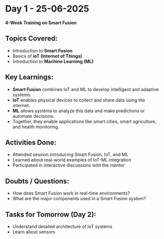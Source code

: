 # Day 1 - 25-06-2025
**4-Week Training on Smart Fusion**

## Topics Covered:
- Introduction to **Smart Fusion**
- Basics of **IoT (Internet of Things)**
- Introduction to **Machine Learning (ML)**

##  Key Learnings:
- **Smart Fusion** combines IoT and ML to develop intelligent and adaptive systems.
- **IoT** enables physical devices to collect and share data using the internet.
- **ML** allows systems to analyze this data and make predictions or automate decisions.
- Together, they enable applications like smart cities, smart agriculture, and health monitoring.

##  Activities Done:
- Attended session introducing Smart Fusion, IoT, and ML
- Learned about real-world examples of IoT-ML integration
- Participated in interactive discussions with the mentor

##  Doubts / Questions:
- How does Smart Fusion work in real-time environments?
- What are the major components used in a Smart Fusion system?

##  Tasks for Tomorrow (Day 2):
- Understand detailed architecture of IoT systems
- Learn about  sensors

